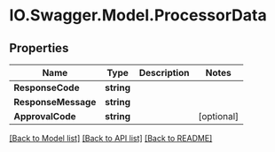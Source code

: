 # IO.Swagger.Model.ProcessorData
## Properties

Name | Type | Description | Notes
------------ | ------------- | ------------- | -------------
**ResponseCode** | **string** |  | 
**ResponseMessage** | **string** |  | 
**ApprovalCode** | **string** |  | [optional] 

[[Back to Model list]](../README.md#documentation-for-models) [[Back to API list]](../README.md#documentation-for-api-endpoints) [[Back to README]](../README.md)

